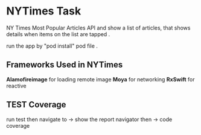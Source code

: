 # NYTimes Task

NY Times Most Popular Articles API and show a list of articles, that shows details when items on the list are tapped . 

run the app by "pod install" pod file . 
 
## Frameworks Used in NYTimes

**Alamofireimage**  for loading remote image
**Moya** for networking
**RxSwift**  for reactive

## TEST Coverage

run test then navigate to -> show the report navigator then -> code coverage

